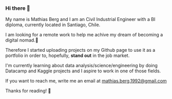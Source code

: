 ### Hi there 👋
My name is Mathias Berg and I am an Civil Industrial Engineer with a BI diploma, currently located in Santiago, Chile.

I am looking for a remote work to help me achive my dream of becoming a digital nomad.:dizzy: 

Therefore I started uploading projects on my Github page to use it as a portfolio in order to, hopefully, **stand out** in the job market. 

I'm currently learning about data analysis/science/engineering by doing Datacamp and Kaggle projects and I aspire to work in one of those fields.

If you want to reach me, write me an email at mathias.berg.1992@gmail.com 

Thanks for reading! :raised_hands:

<!--
**mbergr/mbergr** is a ✨ _special_ ✨ repository because its `README.md` (this file) appears on your GitHub profile.

Here are some ideas to get you started:

- 🔭 I’m currently working on ...
- 🌱 I’m currently learning ...
- 👯 I’m looking to collaborate on ...
- 🤔 I’m looking for help with ...
- 💬 Ask me about ...
- 📫 How to reach me: ...
- 😄 Pronouns: ...
- ⚡ Fun fact: ...
-->

